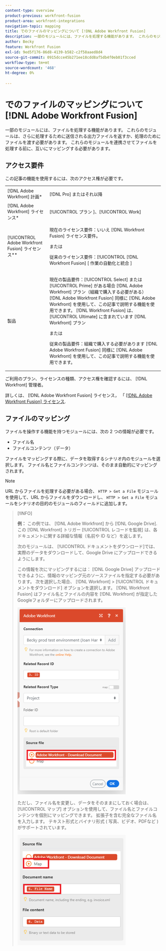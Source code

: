 ```yaml
---
content-type: overview
product-previous: workfront-fusion
product-area: workfront-integrations
navigation-topic: mapping
title: でのファイルのマッピングについて [!DNL Adobe Workfront Fusion]
description: 一部のモジュールには、ファイルを処理する機能があります。 これらのモジュールは、さらに処理するために送信される出力ファイルを返すか、処理のためにファイルを渡す必要があります。 これらのモジュールを連携させてファイルを処理する前に、互いにマッピングする必要があります。
author: Becky
feature: Workfront Fusion
exl-id: 9ed5f176-86d8-4139-b582-c2f58aaed8d4
source-git-commit: 0915dcce45b271ee18cdd8af5db4f0eb01f3cced
workflow-type: tm+mt
source-wordcount: '468'
ht-degree: 0%

---
```


# でのファイルのマッピングについて [!DNL Adobe Workfront Fusion]

一部のモジュールには、ファイルを処理する機能があります。 これらのモジュールは、さらに処理するために送信される出力ファイルを返すか、処理のためにファイルを渡す必要があります。 これらのモジュールを連携させてファイルを処理する前に、互いにマッピングする必要があります。

## アクセス要件

この記事の機能を使用するには、次のアクセス権が必要です。

<table style="table-layout:auto">
 <col> 
 <col> 
 <tbody> 
  <tr> 
    <td role="rowheader">[!DNL Adobe Workfront] 計画*</td> 
   <td> <p>[!DNL Pro] またはそれ以降</p> </td> 
  </tr> 
  <tr data-mc-conditions=""> 
   <td role="rowheader">[!DNL Adobe Workfront] ライセンス*</td> 
   <td> <p>[!UICONTROL プラン ]、[!UICONTROL Work]</p> </td> 
  </tr> 
  <tr> 
   <td role="rowheader">[!UICONTROL Adobe Workfront Fusion] ライセンス**</td> 
   <td>
   <p>現在のライセンス要件：いいえ [!DNL Workfront Fusion] ライセンス要件。</p>
   <p>または</p>
   <p>従来のライセンス要件：[!UICONTROL [!DNL Workfront Fusion] [ 作業の自動化と統合 ] </p>
   </td> 
  </tr> 
  <tr> 
   <td role="rowheader">製品</td> 
   <td>
   <p>現在の製品要件：[!UICONTROL Select] または [!UICONTROL Prime] がある場合 [!DNL Adobe Workfront] プラン（組織で購入する必要がある） [!DNL Adobe Workfront Fusion] 同様に [!DNL Adobe Workfront] を使用して、この記事で説明する機能を使用できます。 [!DNL Workfront Fusion] は、[!UICONTROL Ultimate] に含まれています [!DNL Workfront] プラン</p>
   <p>または</p>
   <p>従来の製品要件：組織で購入する必要があります [!DNL Adobe Workfront Fusion] 同様に [!DNL Adobe Workfront] を使用して、この記事で説明する機能を使用できます。</p>
   </td> 
  </tr>  </tbody> 
</table>

ご利用のプラン、ライセンスの種類、アクセス権を確認するには、 [!DNL Workfront] 管理者。

詳しくは、 [!DNL Adobe Workfront Fusion] ライセンス， 「 [[!DNL Adobe Workfront Fusion] ライセンス](../../workfront-fusion/get-started/license-automation-vs-integration.md).

## ファイルのマッピング

ファイルを操作する機能を持つモジュールには、次の 2 つの情報が必要です。

* ファイル名
* ファイルコンテンツ（データ）

ファイルをマッピングする際に、データを取得するシナリオ内のモジュールを選択します。 ファイル名とファイルコンテンツは、そのまま自動的にマッピングされます。

>[!NOTE]
>
>URL からファイルを処理する必要がある場合、 `HTTP > Get a File` モジュールを使用して、URL からファイルをダウンロードし、 `HTTP > Get a File` モジュールをシナリオの目的のモジュールのフィールドに追加します。

>[!INFO]
>
>**例：** この例では、 [!DNL Adobe Workfront] から [!DNL Google Drive]. この [!DNL Workfront] トリガー [!UICONTROL レコードを監視] は、各ドキュメントに関する詳細な情報（名前や ID など）を返します。
>
>次のモジュールは、 [!UICONTROL ドキュメントをダウンロード]では、実際のデータをダウンロードして、Google Drive にアップロードできるようにします。
>
>この情報を次にマッピングするには： [!DNL Google Drive] アップロードできるように、情報のマッピング元のソースファイルを指定する必要があります。 次を選択した場合、 [!DNL Workfront] > [!UICONTROL ドキュメントをダウンロード] オプションを選択します。 [!DNL Workfront Fusion] はファイル名とファイルの内容を [!DNL Workfront] が指定したGoogleフォルダーにアップロードされます。
>
>![](assets/wf-download-document-350x605.png)
>
>ただし、ファイル名を変更し、データをそのままにしておく場合は、 [!UICONTROL マップ] オプションを使用して、ファイル名とファイルコンテンツを個別にマッピングできます。 拡張子を含む完全なファイル名を入力します。 テキスト形式とバイナリ形式 ( 写真、ビデオ、PDFなど ) がサポートされています。
>
>![](assets/use-the-map-option-350x358.png)
